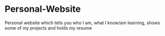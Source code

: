 # Personal-Website
Personal website which tells you who I am, what I know/am learning, shows some of my projects and holds my resume
